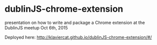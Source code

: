 # dublinJS-chrome-extension

presentation on how to write and package a Chrome extension at the DublinJS meetup
Oct 6th, 2015

Deployed here: http://klaviercat.github.io/dublinJS-chrome-extension/#/
